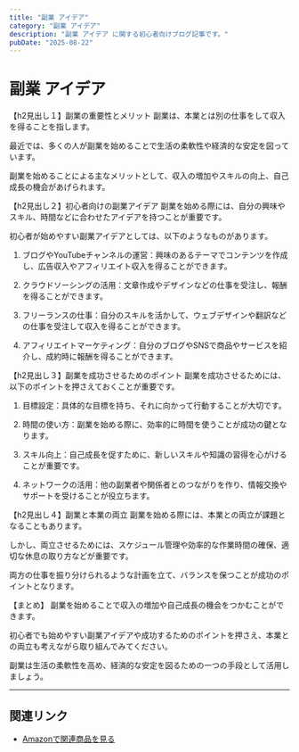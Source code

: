 ```yaml
---
title: "副業 アイデア"
category: "副業 アイデア"
description: "副業 アイデア に関する初心者向けブログ記事です。"
pubDate: "2025-08-22"
---
```


# 副業 アイデア

【h2見出し１】副業の重要性とメリット
副業は、本業とは別の仕事をして収入を得ることを指します。

最近では、多くの人が副業を始めることで生活の柔軟性や経済的な安定を図っています。

副業を始めることによる主なメリットとして、収入の増加やスキルの向上、自己成長の機会があげられます。



【h2見出し２】初心者向けの副業アイデア
副業を始める際には、自分の興味やスキル、時間などに合わせたアイデアを持つことが重要です。

初心者が始めやすい副業アイデアとしては、以下のようなものがあります。



1. ブログやYouTubeチャンネルの運営：興味のあるテーマでコンテンツを作成し、広告収入やアフィリエイト収入を得ることができます。


2. クラウドソーシングの活用：文章作成やデザインなどの仕事を受注し、報酬を得ることができます。


3. フリーランスの仕事：自分のスキルを活かして、ウェブデザインや翻訳などの仕事を受注して収入を得ることができます。


4. アフィリエイトマーケティング：自分のブログやSNSで商品やサービスを紹介し、成約時に報酬を得ることができます。



【h2見出し３】副業を成功させるためのポイント
副業を成功させるためには、以下のポイントを押さえておくことが重要です。



1. 目標設定：具体的な目標を持ち、それに向かって行動することが大切です。


2. 時間の使い方：副業を始める際に、効率的に時間を使うことが成功の鍵となります。


3. スキル向上：自己成長を促すために、新しいスキルや知識の習得を心がけることが重要です。


4. ネットワークの活用：他の副業者や関係者とのつながりを作り、情報交換やサポートを受けることが役立ちます。



【h2見出し４】副業と本業の両立
副業を始める際には、本業との両立が課題となることもあります。

しかし、両立させるためには、スケジュール管理や効率的な作業時間の確保、適切な休息の取り方などが重要です。

両方の仕事を振り分けられるような計画を立て、バランスを保つことが成功のポイントとなります。



【まとめ】
副業を始めることで収入の増加や自己成長の機会をつかむことができます。

初心者でも始めやすい副業アイデアや成功するためのポイントを押さえ、本業との両立も考えながら取り組んでみてください。

副業は生活の柔軟性を高め、経済的な安定を図るための一つの手段として活用しましょう。



---

## 関連リンク

- [Amazonで関連商品を見る](https://www.amazon.co.jp/s?k=%E5%89%AF%E6%A5%AD+%E3%82%A2%E3%82%A4%E3%83%87%E3%82%A2&tag=autowritehubai-22)
